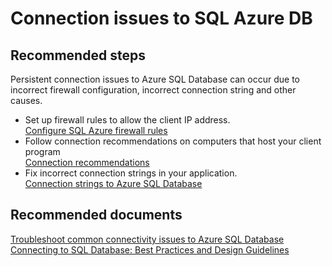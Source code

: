 <properties
	pageTitle="Connection issues to SQL Azure DB"
	description="Connection issues to SQL Azure DB"
	service="microsoft.sql"
	resource="servers"
	authors="kasparks"
	displayOrder="2"
	selfHelpType="resource"
	supportTopicIds=""
	resourceTags="servers, databases"
	productPesIds=""
	cloudEnvironments="public"
/>

# Connection issues to SQL Azure DB

## **Recommended steps**
Persistent connection issues to Azure SQL Database can occur due to incorrect firewall configuration, incorrect connection string and other causes.

* Set up firewall rules to allow the client IP address.<br>
[Configure SQL Azure firewall rules](https://azure.microsoft.com/documentation/articles/sql-database-configure-firewall-settings/)
* Follow connection recommendations on computers that host your client program<br>
[Connection recommendations](https://azure.microsoft.com/documentation/articles/sql-database-connect-central-recommendations/#connection-recommendations)
* Fix incorrect connection strings in your application.<br>
[Connection strings to Azure SQL Database](https://azure.microsoft.com/documentation/articles/sql-database-connectivity-issues/#connections-to-azure-sql-database)

## **Recommended documents**
[Troubleshoot common connectivity issues to Azure SQL Database](https://azure.microsoft.com/documentation/articles/sql-database-troubleshoot-common-connection-issues/)<br>
[Connecting to SQL Database: Best Practices and Design Guidelines](https://azure.microsoft.com/documentation/articles/sql-database-troubleshoot-common-connection-issues/)
